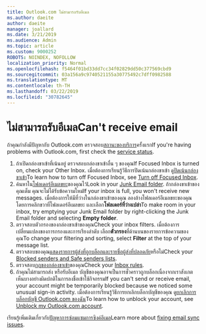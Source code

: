 ```yaml
---
title: Outlook.com ไม่สามารถรับอีเมล
ms.author: daeite
author: daeite
manager: joallard
ms.date: 3/21/2019
ms.audience: Admin
ms.topic: article
ms.custom: 9000252
ROBOTS: NOINDEX, NOFOLLOW
localization_priority: Normal
ms.openlocfilehash: f5464f01bd33dd7cc34f02829dd50c377569cbd9
ms.sourcegitcommit: 03a156a9c9740521155a30775492c7dff0982588
ms.translationtype: MT
ms.contentlocale: th-TH
ms.lasthandoff: 03/22/2019
ms.locfileid: "30782645"
---
```

# <a name="cant-receive-email"></a><span data-ttu-id="fa5ab-102">ไม่สามารถรับอีเมล</span><span class="sxs-lookup"><span data-stu-id="fa5ab-102">Can't receive email</span></span>

<span data-ttu-id="fa5ab-103">ถ้าคุณกำลังมีปัญหากับ Outlook.com ตรวจสอบ[สถานะของบริการ](https://go.microsoft.com/fwlink/p/?linkid=837482)ครั้งแรก</span><span class="sxs-lookup"><span data-stu-id="fa5ab-103">If you're having problems with Outlook.com, first check the [service status](https://go.microsoft.com/fwlink/p/?linkid=837482).</span></span>

1. <span data-ttu-id="fa5ab-104">ถ้าเปิดกล่องขาเข้าที่เน้นอยู่ ตรวจสอบกล่องขาเข้าอื่น ๆ ของคุณ</span><span class="sxs-lookup"><span data-stu-id="fa5ab-104">If Focused Inbox is turned on, check your Other Inbox.</span></span> <span data-ttu-id="fa5ab-105">เมื่อต้องการเรียนรู้วิธีการปิดเน้นกล่องขาเข้า ดู[ปิดเน้นกล่องขาเข้า](https://support.office.com/article/f714d94d-9e63-4217-9ccb-6cb2986aa1b2)</span><span class="sxs-lookup"><span data-stu-id="fa5ab-105">To learn how to turn off Focused Inbox, see [Turn off Focused Inbox](https://support.office.com/article/f714d94d-9e63-4217-9ccb-6cb2986aa1b2).</span></span>
1. <span data-ttu-id="fa5ab-106">ค้นหาใน[โฟลเดอร์อีเมลขยะ](https://outlook.live.com/mail/junkemail)ของคุณไว้</span><span class="sxs-lookup"><span data-stu-id="fa5ab-106">Look in your [Junk Email folder](https://outlook.live.com/mail/junkemail).</span></span> <span data-ttu-id="fa5ab-107">ถ้ากล่องขาเข้าของคุณเต็ม คุณจะไม่ได้รับข้อความใหม่</span><span class="sxs-lookup"><span data-stu-id="fa5ab-107">If your inbox is full, you won't receive new messages.</span></span> <span data-ttu-id="fa5ab-108">เมื่อต้องการให้มีที่ว่างในกล่องขาเข้าของคุณ ลองล้างโฟลเดอร์อีเมลขยะของคุณ โดยการคลิกขวาที่โฟลเดอร์อีเมลขยะ และเลือก**โฟลเดอร์ที่ว่างเปล่า**</span><span class="sxs-lookup"><span data-stu-id="fa5ab-108">To make room in your inbox, try emptying your Junk Email folder by right-clicking the Junk Email folder and selecting **Empty folder**.</span></span>
1. <span data-ttu-id="fa5ab-109">ตรวจสอบตัวกรองของกล่องขาเข้าของคุณ</span><span class="sxs-lookup"><span data-stu-id="fa5ab-109">Check your inbox filters.</span></span> <span data-ttu-id="fa5ab-110">เมื่อต้องการเปลี่ยนแปลงของการกรองและการเรียงลำดับ เลือก**ตัวกรอง**ที่ด้านบนของรายการข้อความของคุณ</span><span class="sxs-lookup"><span data-stu-id="fa5ab-110">To change your filtering and sorting, select **Filter** at the top of your message list.</span></span>
1. <span data-ttu-id="fa5ab-111">ตรวจสอบของคุณ[แสดงรายการผู้ส่งที่ถูกบล็อกและรายชื่อผู้ส่งที่ปลอดภัย](https://outlook.live.com/mail/options/mail/junkEmail)หรือไม่</span><span class="sxs-lookup"><span data-stu-id="fa5ab-111">Check your [Blocked senders and Safe senders lists](https://outlook.live.com/mail/options/mail/junkEmail).</span></span>
1. <span data-ttu-id="fa5ab-112">ตรวจสอบ[กฎของกล่องขาเข้า](https://outlook.live.com/mail/options/mail/rules)ของคุณ</span><span class="sxs-lookup"><span data-stu-id="fa5ab-112">Check your [Inbox rules](https://outlook.live.com/mail/options/mail/rules).</span></span>
1. <span data-ttu-id="fa5ab-113">ถ้าคุณไม่สามารถส่ง หรือรับอีเมล บัญชีของคุณอาจเป็นการชั่วคราวถูกบล็อกเนื่องจากเราสังเกตเห็นบางอย่างผิดปกติในการลงชื่อเข้าใช้กิจกรรม</span><span class="sxs-lookup"><span data-stu-id="fa5ab-113">If you can't send or receive email, your account might be temporarily blocked because we noticed some unusual sign-in activity.</span></span> <span data-ttu-id="fa5ab-114">เมื่อต้องการเรียนรู้วิธีการยกเลิกบล็อกบัญชีของคุณ ดู[ยกเลิกการบล็อกบัญชี Outlook.com ของฉัน](https://support.office.com/article/f4ad2701-d166-4d8b-8a6a-9af2a1f8a4c4)</span><span class="sxs-lookup"><span data-stu-id="fa5ab-114">To learn how to unblock your account, see [Unblock my Outlook.com account](https://support.office.com/article/f4ad2701-d166-4d8b-8a6a-9af2a1f8a4c4).</span></span>

<span data-ttu-id="fa5ab-115">เรียนรู้เพิ่มเติมเกี่ยวกับ[ปัญหาการซ่อมแซมการซิงค์อีเมล](https://support.office.com/article/d39e3341-8d79-4bf1-b3c7-ded602233642)</span><span class="sxs-lookup"><span data-stu-id="fa5ab-115">Learn more about [fixing email sync issues](https://support.office.com/article/d39e3341-8d79-4bf1-b3c7-ded602233642).</span></span>